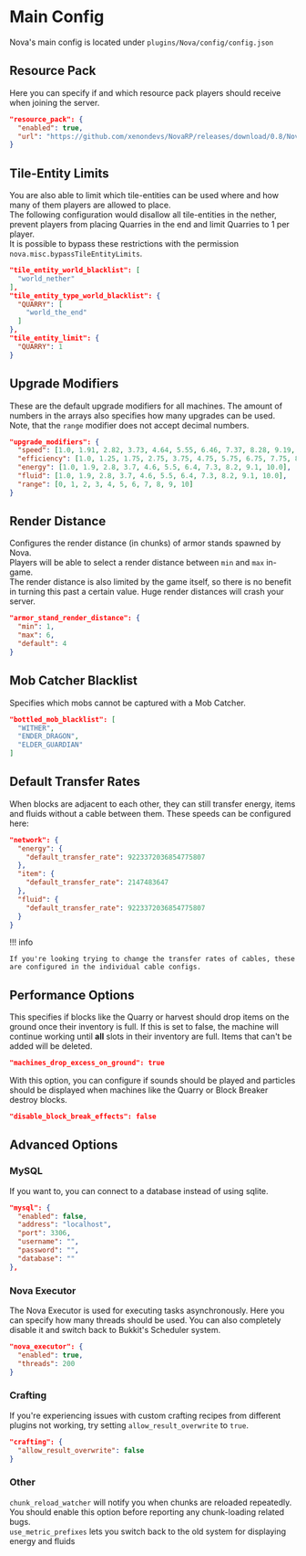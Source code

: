 # Main Config

Nova's main config is located under ``plugins/Nova/config/config.json``

## Resource Pack

Here you can specify if and which resource pack players should receive when joining the server.

```json
"resource_pack": {
  "enabled": true,
  "url": "https://github.com/xenondevs/NovaRP/releases/download/0.8/NovaRP.zip"
}
```

## Tile-Entity Limits

You are also able to limit which tile-entities can be used where and how many of them players are allowed to place.  
The following configuration would disallow all tile-entities in the nether, prevent players from placing Quarries in the
end and limit Quarries to 1 per player.  
It is possible to bypass these restrictions with the permission ``nova.misc.bypassTileEntityLimits``.

```json
"tile_entity_world_blacklist": [
  "world_nether"
],
"tile_entity_type_world_blacklist": {
  "QUARRY": [
    "world_the_end"
  ]
},
"tile_entity_limit": {
  "QUARRY": 1
}
```

## Upgrade Modifiers

These are the default upgrade modifiers for all machines. The amount of numbers in the arrays also specifies how many
upgrades can be used.  
Note, that the ``range`` modifier does not accept decimal numbers.

```json
"upgrade_modifiers": {  
  "speed": [1.0, 1.91, 2.82, 3.73, 4.64, 5.55, 6.46, 7.37, 8.28, 9.19, 10.0],
  "efficiency": [1.0, 1.25, 1.75, 2.75, 3.75, 4.75, 5.75, 6.75, 7.75, 8.75, 9.75],
  "energy": [1.0, 1.9, 2.8, 3.7, 4.6, 5.5, 6.4, 7.3, 8.2, 9.1, 10.0],
  "fluid": [1.0, 1.9, 2.8, 3.7, 4.6, 5.5, 6.4, 7.3, 8.2, 9.1, 10.0],
  "range": [0, 1, 2, 3, 4, 5, 6, 7, 8, 9, 10]
}
```

## Render Distance

Configures the render distance (in chunks) of armor stands spawned by Nova.  
Players will be able to select a render distance between ``min`` and ``max`` in-game.  
The render distance is also limited by the game itself, so there is no benefit in turning this past a certain value.
Huge render distances will crash your server.

```json
"armor_stand_render_distance": {
  "min": 1,
  "max": 6,
  "default": 4
}
```

## Mob Catcher Blacklist

Specifies which mobs cannot be captured with a Mob Catcher.

```json
"bottled_mob_blacklist": [
  "WITHER",
  "ENDER_DRAGON",
  "ELDER_GUARDIAN"
]
```

## Default Transfer Rates

When blocks are adjacent to each other, they can still transfer energy, items and fluids without a cable between them.
These speeds can be configured here:

```json
"network": {
  "energy": {
    "default_transfer_rate": 9223372036854775807
  },
  "item": {
    "default_transfer_rate": 2147483647
  },
  "fluid": {
    "default_transfer_rate": 9223372036854775807
  }
}
```
!!! info

    If you're looking trying to change the transfer rates of cables, these are configured in the individual cable configs.

## Performance Options

This specifies if blocks like the Quarry or harvest should drop items on the ground once their inventory is full. If
this is set to false, the machine will continue working until **all** slots in their inventory are full. Items that
can't be added will be deleted.

```json
"machines_drop_excess_on_ground": true
```

With this option, you can configure if sounds should be played and particles should be displayed when machines like the
Quarry or Block Breaker destroy blocks.

```json
"disable_block_break_effects": false
```

## Advanced Options

### MySQL

If you want to, you can connect to a database instead of using sqlite.

```json
"mysql": {
  "enabled": false,
  "address": "localhost",
  "port": 3306,
  "username": "",
  "password": "",
  "database": ""
},
```

### Nova Executor

The Nova Executor is used for executing tasks asynchronously. Here you can specify how many threads should be used. You
can also completely disable it and switch back to Bukkit's Scheduler system.

```json
"nova_executor": {
  "enabled": true,
  "threads": 200
}
```

### Crafting

If you're experiencing issues with custom crafting recipes from different plugins not working, try
setting ``allow_result_overwrite`` to ``true``.

```json
"crafting": {
  "allow_result_overwrite": false
}
```

### Other

``chunk_reload_watcher`` will notify you when chunks are reloaded repeatedly. You should enable this option before
reporting any chunk-loading related bugs.  
``use_metric_prefixes`` lets you switch back to the old system for displaying energy and fluids